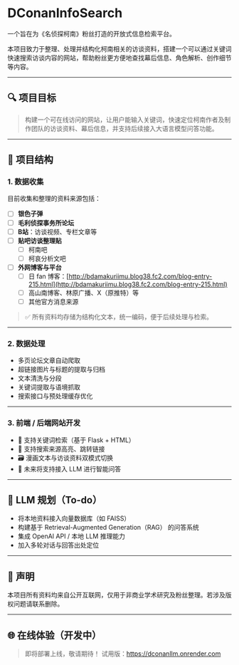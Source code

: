 # DConanInfoSearch

一个旨在为《名侦探柯南》粉丝打造的开放式信息检索平台。

本项目致力于整理、处理并结构化柯南相关的访谈资料，搭建一个可以通过关键词快速搜索访谈内容的网站，帮助粉丝更方便地查找幕后信息、角色解析、创作细节等内容。

---

## 🔍 项目目标

> 构建一个可在线访问的网站，让用户能输入关键词，快速定位柯南作者及制作团队的访谈资料、幕后信息，并支持后续接入大语言模型问答功能。

---

## 📁 项目结构

### 1. 数据收集

目前收集和整理的资料来源包括：

- [ ] **银色子弹**
- [ ] **毛利侦探事务所论坛**
- [ ] **B站**：访谈视频、专栏文章等
- [ ] **贴吧访谈整理贴**  
  - [ ] 柯南吧  
  - [ ] 柯哀分析文吧
- [ ] **外网博客与平台**  
  - [ ] 日 fan 博客：[http://bdamakuriimu.blog38.fc2.com/blog-entry-215.html](http://bdamakuriimu.blog38.fc2.com/blog-entry-215.html)  
  - [ ] 高山南博客、林原广播、X（原推特）等  
  - [ ] 其他官方消息来源

> ✅ 所有资料均存储为结构化文本，统一编码，便于后续处理与检索。

---

### 2. 数据处理

- 多页论坛文章自动爬取
- 超链接图片与标题的提取与归档
- 文本清洗与分段
- 关键词提取与语境抓取
- 搜索接口与预处理缓存优化

---

### 3. 前端 / 后端网站开发

- 🔎 支持关键词检索（基于 Flask + HTML）
- 🧩 支持搜索来源高亮、跳转链接
- 🗃️ 漫画文本与访谈资料双模式切换
- 🧠 未来将支持接入 LLM 进行智能问答

---

## 🧠 LLM 规划（To-do）

- 将本地资料接入向量数据库（如 FAISS）
- 构建基于 Retrieval-Augmented Generation（RAG） 的问答系统
- 集成 OpenAI API / 本地 LLM 推理能力
- 加入多轮对话与回答出处定位

---

## 📌 声明

本项目所有资料均来自公开互联网，仅用于非商业学术研究及粉丝整理。若涉及版权问题请联系删除。

---

## 🌐 在线体验（开发中）

> 即将部署上线，敬请期待！
> 试用版：https://dconanllm.onrender.com

